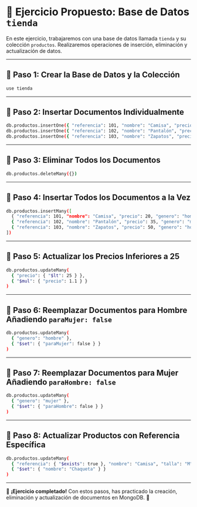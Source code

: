 # 🏪 Ejercicio Propuesto: Base de Datos `tienda`

En este ejercicio, trabajaremos con una base de datos llamada `tienda` y su colección `productos`. Realizaremos operaciones de inserción, eliminación y actualización de datos.

---

## 📌 Paso 1: Crear la Base de Datos y la Colección
```bash
use tienda
```

---

## 📌 Paso 2: Insertar Documentos Individualmente
```bash
db.productos.insertOne({ "referencia": 101, "nombre": "Camisa", "precio": 20, "genero": "hombre", "talla": "L" })
db.productos.insertOne({ "referencia": 102, "nombre": "Pantalón", "precio": 35, "genero": "mujer", "talla": "M" })
db.productos.insertOne({ "referencia": 103, "nombre": "Zapatos", "precio": 50, "genero": "hombre", "talla": "42" })
```

---

## 📌 Paso 3: Eliminar Todos los Documentos
```bash
db.productos.deleteMany({})
```

---

## 📌 Paso 4: Insertar Todos los Documentos a la Vez
```bash
db.productos.insertMany([
  { "referencia": 101, "nombre": "Camisa", "precio": 20, "genero": "hombre", "talla": "L" },
  { "referencia": 102, "nombre": "Pantalón", "precio": 35, "genero": "mujer", "talla": "M" },
  { "referencia": 103, "nombre": "Zapatos", "precio": 50, "genero": "hombre", "talla": "42" }
])
```

---

## 📌 Paso 5: Actualizar los Precios Inferiores a 25
```bash
db.productos.updateMany(
  { "precio": { "$lt": 25 } },
  { "$mul": { "precio": 1.1 } }
)
```

---

## 📌 Paso 6: Reemplazar Documentos para Hombre Añadiendo `paraMujer: false`
```bash
db.productos.updateMany(
  { "genero": "hombre" },
  { "$set": { "paraMujer": false } }
)
```

---

## 📌 Paso 7: Reemplazar Documentos para Mujer Añadiendo `paraHombre: false`
```bash
db.productos.updateMany(
  { "genero": "mujer" },
  { "$set": { "paraHombre": false } }
)
```

---

## 📌 Paso 8: Actualizar Productos con Referencia Específica
```bash
db.productos.updateMany(
  { "referencia": { "$exists": true }, "nombre": "Camisa", "talla": "M" },
  { "$set": { "nombre": "Chaqueta" } }
)
```

---
🚀 **¡Ejercicio completado!** Con estos pasos, has practicado la creación, eliminación y actualización de documentos en MongoDB. 🎯
